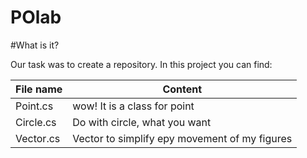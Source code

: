 # POlab

#What is it?

Our task was to create a repository. In this project you can find:

File name	  | Content
--------------|------------------------------------------
Point.cs	  | wow! It is a class for point
Circle.cs	  | Do with circle, what you want
Vector.cs	  | Vector to simplify еру movement of my figures

